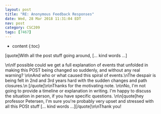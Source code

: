```yaml
---
layout: post
title: "RE: Anonymous Feedback Responses"
date: Wed, 28 Mar 2018 11:31:04 EDT
nav: post
category: CSC209
tags: [7467]
---
```


* content
{:toc}

[quote]With all the post stuff going around, [... kind words ...]
<!-- more -->
<p>\n\nIf possible could we get a full explanation of events that unfolded in making this POST being changed so suddenly, and without any real warning? \n\nAnd who or what caused this spiral of events.\nThe despair is being felt in 2nd and 3rd years hard with the sudden changes and path closures.\n [/quote]\n\nThanks for the motivating note.  \n\nNo, I'm not going to provide a timeline or explanation in writing. I'm happy to discuss the situation in person, if you have specific questions.  \n\n[quote]hey professor Petersen, I'm sure you're probably very upset and stressed with all this POSt stuff [... kind words ...][/quote]\n\nThank you!</p>
